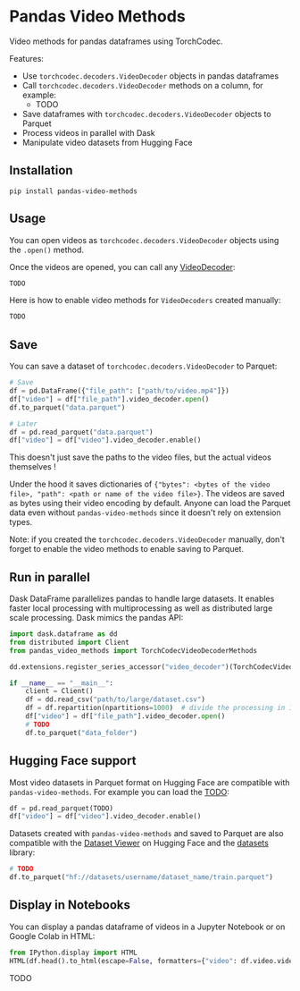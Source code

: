 # Pandas Video Methods

Video methods for pandas dataframes using TorchCodec.

Features:

* Use `torchcodec.decoders.VideoDecoder` objects in pandas dataframes
* Call `torchcodec.decoders.VideoDecoder` methods on a column, for example:
  * TODO
* Save dataframes with `torchcodec.decoders.VideoDecoder` objects to Parquet
* Process videos in parallel with Dask
* Manipulate video datasets from Hugging Face

## Installation

```pip
pip install pandas-video-methods
```

## Usage

You can open videos as `torchcodec.decoders.VideoDecoder` objects using the `.open()` method.

Once the videos are opened, you can call any [VideoDecoder](https://docs.pytorch.org/torchcodec/stable/generated/torchcodec.decoders.VideoDecoder.html):

```python
TODO
```

Here is how to enable video methods for `VideoDecoders` created manually:

```python
TODO
```

## Save

You can save a dataset of `torchcodec.decoders.VideoDecoder` to Parquet:

```python
# Save
df = pd.DataFrame({"file_path": ["path/to/video.mp4"]})
df["video"] = df["file_path"].video_decoder.open()
df.to_parquet("data.parquet")

# Later
df = pd.read_parquet("data.parquet")
df["video"] = df["video"].video_decoder.enable()
```

This doesn't just save the paths to the video files, but the actual videos themselves !

Under the hood it saves dictionaries of `{"bytes": <bytes of the video file>, "path": <path or name of the video file>}`.
The videos are saved as bytes using their video encoding by default. Anyone can load the Parquet data even without `pandas-video-methods` since it doesn't rely on extension types.

Note: if you created the `torchcodec.decoders.VideoDecoder` manually, don't forget to enable the video methods to enable saving to Parquet.

## Run in parallel

Dask DataFrame parallelizes pandas to handle large datasets. It enables faster local processing with multiprocessing as well as distributed large scale processing. Dask mimics the pandas API:

```python
import dask.dataframe as dd
from distributed import Client
from pandas_video_methods import TorchCodecVideoDecoderMethods

dd.extensions.register_series_accessor("video_decoder")(TorchCodecVideoDecoderMethods)

if __name__ == "__main__":
    client = Client()
    df = dd.read_csv("path/to/large/dataset.csv")
    df = df.repartition(npartitions=1000)  # divide the processing in 1000 jobs
    df["video"] = df["file_path"].video_decoder.open()
    # TODO
    df.to_parquet("data_folder")
```

## Hugging Face support

Most video datasets in Parquet format on Hugging Face are compatible with `pandas-video-methods`. For example you can load the [TODO](https://huggingface.co/datasets/TODO):

```python
df = pd.read_parquet(TODO)
df["video"] = df["video"].video_decoder.enable()
```

Datasets created with `pandas-video-methods` and saved to Parquet are also compatible with the [Dataset Viewer](https://huggingface.co/docs/hub/en/datasets-viewer) on Hugging Face and the [datasets](https://github.com/huggingface/datasets) library:

```python
# TODO
df.to_parquet("hf://datasets/username/dataset_name/train.parquet")
```

## Display in Notebooks

You can display a pandas dataframe of videos in a Jupyter Notebook or on Google Colab in HTML:

```python
from IPython.display import HTML
HTML(df.head().to_html(escape=False, formatters={"video": df.video.video_decoder.html_formatter}))
```

TODO
